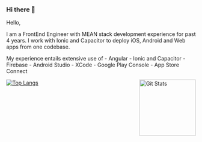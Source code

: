 ### Hi there 👋

<!--
**himanshusukhpal/himanshusukhpal** is a ✨ _special_ ✨ repository because its `README.md` (this file) appears on your GitHub profile.

Here are some ideas to get you started:

- 🔭 I’m currently working on ...
- 🌱 I’m currently learning ...
- 👯 I’m looking to collaborate on ...
- 🤔 I’m looking for help with ...
- 💬 Ask me about ...
- 📫 How to reach me: ...
- 😄 Pronouns: ...
- ⚡ Fun fact: ...
-->
  Hello,

  I am a FrontEnd Engineer with MEAN stack development experience for past 4 years. 
  I work with Ionic and Capacitor to deploy iOS, Android and Web apps from one codebase.
  
  My experience entails extensive use of 
    - Angular
    - Ionic and Capacitor
    - Firebase
    - Android Studio
    - XCode
    - Google Play Console
    - App Store Connect
  
  
<img alt="Git Stats" src="https://github-readme-stats.vercel.app/api?username=himanshusukhpal&show_icons=true&hide=stars" align="right" height="150" /></a>

[![Top Langs](https://github-readme-stats.vercel.app/api/top-langs/?username=himanshusukhpal&layout=compact)](https://github.com/himanshusukhpal/profile)
